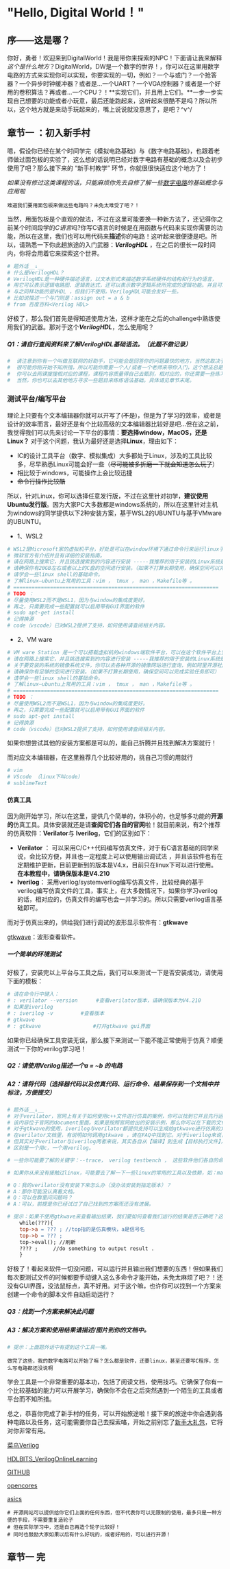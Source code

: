 # "Hello, Digital World！"

## 序——这是哪？

你好，勇者！欢迎来到DigitalWorld！我是带你来探索的NPC！下面请让我来解释*这个是什么地方*？DigitalWorld，DW是一个数字的世界！，你可以在这里用数字电路的方式来实现你可以实现，你要实现的一切，例如？一个与或门？一个抢答器？一个异步时钟缓冲器？或者是...一个UART？一个VGA控制器？或者是一个好用的卷积算法？再或者...一个CPU？！**实现它们，并且用上它们。**一步一步实现自己想要的功能或者小玩意，最后还能跑起来，这听起来很酷不是吗？所以所以，这个地方就是来动手玩起来的，嘴上说说就没意思了，是吧？\^v^/ 

## 章节一 ：初入新手村

嗯，假设你已经在某个时间学完《模拟电路基础》与《数字电路基础》，也跟着老师做过面包板的实验了，这么想的话说明已经对数字电路有基础的概念以及会初步使用了吧？那么接下来的 “新手村教学” 环节，你就很很快适应这个地方了！

*如果没有修过这类课程的话，只能麻烦你先去自修了解一些<u>数字电路</u>的基础概念与应用啦*

`难道我们要用面包板来做这些电路吗？未免太难受了吧？！`

当然，用面包板是个直观的做法，不过在这里可能要换一种新方法了，还记得你之前某个时间段学的*C语言*吗?你写C语言的时候是在用函数与代码来实现你需要的功能，所以在这里，我们也可以用代码来**描述**你的电路！这听起来很便捷是吧。所以，请熟悉一下你此趟旅途的入门武器：***VerilogHDL*** ，在之后的很长一段时间内，你将会用着它来探索这个世界。

~~~makefile
# 题外话__↓__
# 什么是VerilogHDL？
# VerilogHDL是一种硬件描述语言，以文本形式来描述数字系统硬件的结构和行为的语言，
# 用它可以表示逻辑电路图、逻辑表达式，还可以表示数字逻辑系统所完成的逻辑功能。并且可以写测试文件。
# 与之同样功能的是VHDL ，但我们不使用。VerilogHDL可能会友好一些。
# 比如说描述一个与门则是：assign out = a & b 
# from 百度百科<Verilog HDL>
~~~

好极了，那么我们首先是得知道使用方法，这样才能在之后的challenge中熟练使用我们的武器。那对于这个***VerilogHDL***，怎么使用呢？

##### Q1：请自行查阅资料来了解VerilogHDL基础语法。（此题不做记录）

~~~makefile
#  请注意到你有一个叫做互联网的好助手，它可能会是回答你的问题最快的地方，当然这取决于你有没有找对网站。
#  很可能你刚开始不知所措，所以可能你需要一个人/或者一个老师来带你入门，这个想法总是没错的。但如果你现在没有机会接触老师的话，
#  你可以去网课搜搜相对应的课程，课程内容质量得自己去甄别，相对应的，你还需要一些练习，事实上你的练习可以跟着这个讲义来走。
#  当然，你也可以去其他地方寻求一些题目来练练语法基础。具体请见章节末尾。
~~~

### 测试平台/编写平台

​	理论上只要有个文本编辑器你就可以开写了(~~不是~~)，但是为了学习的效率，或者是设计的效率而言，最好还是有个比较高级的文本编辑器比较好是吧...但在这之前，我觉得我们可以先来讨论一下平台的事情：**要选择window，MacOS，还是Linux？** 对于这个问题，我认为最好还是选择**Linux**，理由如下：

* IC的设计工具平台（数字、模拟集成）大多都处于Linux，涉及的工具比较多，尽早熟悉Linux可能会好一些（~~尽可能被多折磨一下就会知道怎么玩了~~）
* 相比较于windows，可能操作上会比较迅捷
* ~~命令行操作比较酷~~

所以，针对Linux，你可以选择任意发行版，不过在这里针对初学，**建议使用Ubuntu发行版**。因为大家PC大多数都是windows系统的，所以在这里针对主机为windows的同学提供以下2种安装方案，基于WSL2的UBUNTU与基于VMware的UBUNTU。

* 1、WSL2

~~~makefile
# WSL2是Microsoft家的虚拟机平台，好处是可以在window环境下通过命令行来运行linux子系统。全程是Windows subsystem linux 。
# 微软官方有介绍并且有详细的安装指南。
# 请在网路上搜索它，并且挑选搜索到的内容进行安装 -----我推荐的用于安装的Linux系统是Ubuntu20.04LTS。
# 请确保你有20GB左右或者以上的C盘的空间进行安装。（如果不打算长期使用，确保空间可以完成实验任务即可）
# 请学会一些linux shell的基础命令。
# 了解linux—ubuntu上常用的工具：vim ， tmux ， man ，Makefile等 。
# ===================================================================
# TODO ：
# 尽量使用WSL2而不是WSL1，因为与window的集成度更好。
# 再之，只需要完成一些配置就可以启用带有GUI界面的软件
# sudo apt-get install
# 记得换源
# code（vscode）已对WSL2提供了支持，如何使用请查阅相关内容。
~~~

* 2、VM ware 

~~~makefile
# VM ware Station 是一个可以搭载虚拟机的windows端软件平台，可以在这个软件平台上安装任何版本的虚拟机，包括windows虚拟机，linux虚拟机，黑苹果等等...
# 请在网路上搜索它，并且挑选搜索到的内容进行安装 -----我推荐的用于安装的Linux系统是Ubuntu20.04LTS。
# 关于要安装的系统的镜像系统文件，你可以去各种开源的镜像网站进行查询，例如阿里开源社区的镜像。
# 请确保你有足够的空间进行安装。（如果不打算长期使用，确保空间可以完成实验任务即可）
# 请学会一些linux shell的基础命令。
# 了解linux—ubuntu上常用的工具：vim ， tmux ， man ，Makefile等 。
# ===================================================================
# TODO ：
# 尽量使用WSL2而不是WSL1，因为与window的集成度更好。
# 再之，只需要完成一些配置就可以启用带有GUI界面的软件
# sudo apt-get install
# 记得换源
# code（vscode）已对WSL2提供了支持，如何使用请查阅相关内容。
~~~

如果你想尝试其他的安装方案都是可以的，能自己折腾并且找到解决方案就行！

而对应文本编辑器，在这里推荐几个比较好用的，挑自己习惯的用就行

~~~makefile
# vim 
# VScode （linux下叫code）
# sublimeText
~~~

#### 仿真工具

因为刚开始学习，所以在这里，提供几个简单的，体积小的，也足够多功能的**开源的**仿真工具。具体安装就还是请**查阅它们各自的官网**啦！就目前来说，有2个推荐的仿真软件：**Verilator**与 **Iverilog**，它们的区别如下：

* **Verilator** ： 可以采用C/C++代码编写仿真文件，对于有C语言基础的同学来说，会比较方便，并且也一定程度上可以使用输出调试法 ，并且该软件也有在定期维护更新，目前更新到的版本是V4.x，目前只在linux下可以进行使用。**在本教程中，请确保版本是V4.210**
* **Iverilog**： 采用verilog/systemverilog编写仿真文件，比较经典的基于verilog编写仿真文件的工具，事实上，在大多数情况下，如果你学习verilog的话，相对应的，仿真文件的编写也会一并学习的。所以只需要verilog语言基础即可。

而对于仿真出来的，供给我们进行调试的波形显示软件有：**gtkwave**

[gtkwave](http://gtkwave.sourceforge.net/)：波形查看软件。

##### 一个简单的环境测试

好极了，安装完以上平台与工具之后，我们可以来测试一下是否安装成功，请使用下面的模板：

~~~makefile
# 请在命令行中键入：
# : verilator --version      #查看verilator版本，请确保版本为V4.210
# 如果是iverilog
# : iverilog -v			#查看版本
# gtkwave
# : gtkwave 				#打开gtkwave gui界面
~~~

如果你已经确保工具安装无误，那么接下来测试一下能不能正常使用于仿真？顺便测试一下你的verilog学习吧！

##### Q2：请使用Verilog描述一个a = ~b 的电路

##### A2：请将代码（选择器代码以及仿真代码、运行命令、结果保存到一个文档中并标注，方便提交）

~~~makefile
# 题外话__↓__
# 对于verilator，官网上有关于如何使用c++文件进行仿真的案例，你可以找到它并且先行运行一遍，再模仿着用于自己写的模块，
# 该内容位于官网的document里面。如果是按照官网给出的安装示例，那么你可以在下载的文件夹里面找到示例。
# 对于gtkwave的使用，iverilog与verilator都提供支持可以生成给gtkwave进行仿真的文件，
# 在verilator文档里，有说明如何调用gtkwave ，请在FAQ中找到它。对于iverilog来说，请自行解决。
# 但其实对于verilator与iverilog两者来说，其实各自从【编译】到生成【目标执行文件】，再到调用gtkwave的步骤是差不多的，
# 区别是一个用c，一个用verilog。

# 一些你可能要了解的关键字：--trace， verilog testbench ， 这些软件他们各自的命令行命令

# 如果你从来没有接触过linux，可能要去了解一下一些linux的常用的工具以及依赖，如：man ，vim ， tmux ，git，make等

# Q：我的verilator没有安装下来怎么办（没办法安装到指定版本）？
# A：那你可能没认真看文档。
# Q：可以在群里问问题吗？
# A：可以，前提是你已经试过了自己找到的方案而还没有进展。

# 提示：如果不使用gtkwave来查看输出结果，我们要如何查看我们运行的结果是否正确呢？这里提供一点小模板：
	while(???){
	top->a = ??? ; //top指的是仿真模块，a是信号名
	top->b = ??? ;
	top->eval(); //刷新
	???? ;     //do something to output result .
	}
~~~

好极了！看起来软件一切没问题，可以运行并且输出我们想要的东西！但如果我们每次要测试文件的时候都要手动键入这么多命令才能开始，未免太麻烦了吧？！还没有GUI界面，没法鼠标点，真不好用。对于这个嘛，也许你可以找到一个方案来创建一个命令的脚本文件自动启动运行？

##### Q3：**找到一个方案来解决此问题**

##### A3：解决方案和使用结果请描述/图片到你的文档中。

~~~makefile
# 提示：上面题外话中有提到这个工具一嘴。
~~~

`做完了这些，我的数字电路可以开始了嘛？怎么都是软件，还要linux，甚至还要写C程序，怎么写电路都还没说啊`

学会工具是一个非常重要的基本功，包括了阅读文档，使用技巧。它确保了你有一个比较基础的能力可以开展学习，确保你不会在之后突然遇到一个陌生的工具或者平台而不知所措。

总之，恭喜你完成了新手村的任务，可以开始旅途啦！接下来的旅途中你会遇到各种电路以及任务，这可能需要你自己去探索咯，开始之前别忘了<u>新手大礼包</u>，它将对你非常有用。

[菜鸟Verilog](https://www.runoob.com/w3cnote/verilog-tutorial.html)

[HDLBITS_VerilogOnlineLearning](https://hdlbits.01xz.net/)

[GITHUB](https://github.com)

[opencores](https://opencores.org/)

[asics](http://asics.ws/v6/)

~~~
# 开源网站可以提供给你它们上面的任何东西，但不代表你可以无限制的使用，最多只是一种方便的手段，不需要重复造轮子
# 但在实际学习中，还是自己再造个轮子比较好！
# 同时也鼓励大家如果以后有什么好玩的，或者好用的，可以进行开源！
~~~



## 章节一 完
